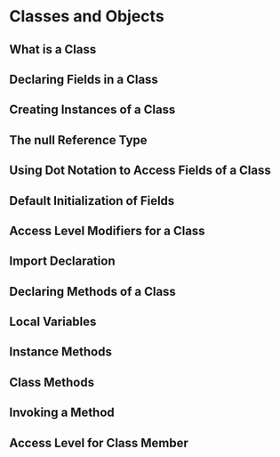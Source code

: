 # Classes and Objects

## What is a Class

## Declaring Fields in a Class

## Creating Instances of a Class

## The null Reference Type

## Using Dot Notation to Access Fields of a Class

##  Default Initialization of Fields

## Access Level Modifiers for a Class

## Import Declaration

## Declaring Methods of a Class

## Local Variables

## Instance Methods

## Class Methods

## Invoking a Method

## Access Level for Class Member
